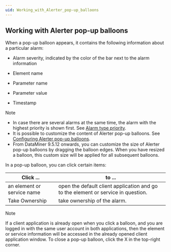```yaml
---
uid: Working_with_Alerter_pop-up_balloons
---
```


## Working with Alerter pop-up balloons

When a pop-up balloon appears, it contains the following information about a particular alarm:

- Alarm severity, indicated by the color of the bar next to the alarm information

- Element name

- Parameter name

- Parameter value

- Timestamp

> [!NOTE]
> - In case there are several alarms at the same time, the alarm with the highest priority is shown first. See [Alarm type priority](../../part_2/alarms/Alarm_types.md#alarm-type-priority).
> - It is possible to customize the content of Alerter pop-up balloons. See [Configuring Alerter pop-up balloons](Configuring_DMS_Alerter.md#configuring-alerter-pop-up-balloons).
> - From DataMiner 9.5.12 onwards, you can customize the size of Alerter pop-up balloons by dragging the balloon edges. When you have resized a balloon, this custom size will be applied for all subsequent balloons.

In a pop-up balloon, you can click certain items:

| Click ...                  | to ...                                                                            |
|----------------------------|-----------------------------------------------------------------------------------|
| an element or service name | open the default client application and go to the element or service in question. |
| Take Ownership             | take ownership of the alarm.                                                      |

> [!NOTE]
> If a client application is already open when you click a balloon, and you are logged in with the same user account in both applications, then the element or service information will be accessed in the already opened client application window. To close a pop-up balloon, click the X in the top-right corner.
>
